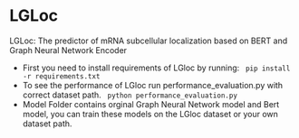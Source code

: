 # LGLoc
LGLoc: The predictor of mRNA subcellular localization based on BERT and Graph Neural Network Encoder
- First you need to install requirements of LGloc by running:
``` pip install -r requirements.txt```
- To see the performance of LGloc run performance_evaluation.py with correct dataset path.
``` python performance_evaluation.py```
- Model Folder contains orginal Graph Neural Network model and Bert model, you can train these models on the LGloc dataset or your own dataset path.
